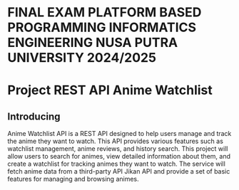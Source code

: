 # FINAL EXAM PLATFORM BASED PROGRAMMING INFORMATICS ENGINEERING NUSA PUTRA UNIVERSITY 2024/2025
# Project REST API Anime Watchlist

## Introducing
Anime Watchlist API is a REST API designed to help users manage and track the anime they want to watch. This API provides various features such as watchlist management, anime reviews, and history search.  This project will allow users to search for animes, view detailed information about them, and create a watchlist for tracking animes they want to watch. The service will fetch anime data from a third-party API Jikan API and provide a set of basic features for managing and browsing animes.
